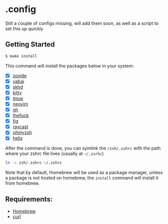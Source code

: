 # .config

Still a couple of configs missing, will add them soon, as well as a script to set this up quickly

## Getting Started
```sh
$ make install
```
This command will install the packages below in your system:
- [x] [zoxide](https://github.com/ajeetdsouza/zoxide)
- [x] [yabai](https://github.com/koekeishiya/yabai)
- [x] [skhd](https://github.com/koekeishiya/skhd)
- [x] [kitty](https://github.com/kovidgoyal/kitty)
- [x] [tmux](https://github.com/tmux/tmux)
- [x] [neovim](https://neovim.io/)
- [x] [gh](https://cli.github.com/)
- [x] [thefuck](https://github.com/nvbn/thefuck)
- [x] [fig](https://fig.io/)
- [x] [raycast](https://www.raycast.com/)
- [x] [ohmyzsh](https://github.com/ohmyzsh/ohmyzsh)
- [x] [helix](https://github.com/helix-editor/helix)

After the command is done, you can symlink the `/zsh/.zshrc` with the path where
your zshrc file lives (usually at `~/.zsrhc`)

```sh
ln -s zsh/.zshrc ~/.zshrc
```

Note that by default, Homebrew will be used as a package manager, unless a package is not hosted on homebrew, the `install` command will install it from homebrew.

## Requirements:
- [Homebrew](https://brew.sh/)
- [curl](https://curl.se/)
